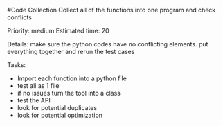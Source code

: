#Code Collection
Collect all of the functions into one program and check conflicts

Priority: medium
Estimated time: 20

Details:
make sure the python codes have no conflicting elements. put everything together and rerun the test cases

Tasks:
- Import each function into a python file
- test all as 1 file
- if no issues turn the tool into a class
- test the API
- look for potential duplicates
- look for potential optimization
